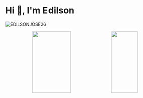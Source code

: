 <h1 align="left">Hi 👋, I'm Edilson</h1>
<p align="left"> <img src="https://komarev.com/ghpvc/?username=EDILSONJOSE26" alt="EDILSONJOSE26" /> </p>


<div align="center">  
  <img width="49%" height="195px" src="https://github-readme-stats.vercel.app/api?username=EDILSONJOSE26&show_icons=true&theme=blue_navy" />

  <img width="41%" height="195px" src="https://github-readme-stats.vercel.app/api/top-langs/?username=EDILSONJOSE26&layout=donut)](https://github.com/EDILSONJOSE26/github-readme-stats)" />
</div>
